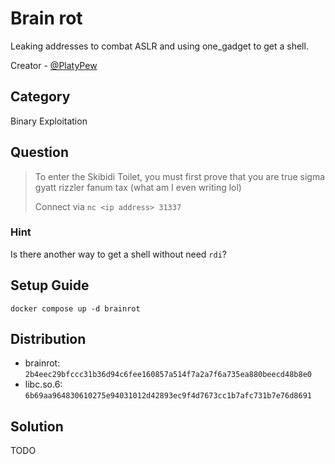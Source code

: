 # Brain rot

Leaking addresses to combat ASLR and using one_gadget to get a shell.

Creator - [@PlatyPew](https://github.com/PlatyPew)

## Category

Binary Exploitation

## Question

> To enter the Skibidi Toilet, you must first prove that you are true sigma gyatt rizzler fanum tax (what am I even writing lol)
>
> Connect via `nc <ip address> 31337`

### Hint

Is there another way to get a shell without need `rdi`?

## Setup Guide

`docker compose up -d brainrot`

## Distribution

- brainrot: `2b4eec29bfccc31b36d94c6fee160857a514f7a2a7f6a735ea880beecd48b8e0`
- libc.so.6: `6b69aa964830610275e94031012d42893ec9f4d7673cc1b7afc731b7e76d8691`

## Solution

TODO
